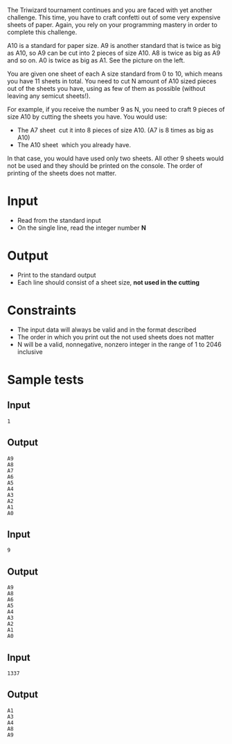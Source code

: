 The Triwizard tournament continues and you are faced with yet another challenge. This time, you have to craft confetti out of some very expensive sheets of paper. Again, you rely on your programming mastery in order to complete this challenge.

A10 is a standard for paper size. A9 is another standard that is twice as big as A10, so A9 can be cut into 2 pieces of size A10. A8 is twice as big as A9 and so on. A0 is twice as big as A1. See the picture on the left.

You are given one sheet of each A size standard from 0 to 10, which means you have 11 sheets in total. You need to cut N amount of A10 sized pieces out of the sheets you have, using as few of them as possible (without leaving any semi­cut sheets!).

For example, if you receive the number 9 as N, you need to craft 9 pieces of size A10 by cutting the sheets you have. You would use:

- The A7 sheet ­ cut it into 8 pieces of size A10. (A7 is 8 times as big as A10)
- The A10 sheet ­ which you already have.

In that case, you would have used only two sheets. All other 9 sheets would not be used and they should be printed on the console. The order of printing of the sheets does not matter.


# Input

- Read from the standard input
- On the single line, read the integer number **N**


# Output

- Print to the standard output
- Each line should consist of a sheet size, **not used in the cutting**

# Constraints

- The input data will always be valid and in the format described
- The order in which you print out the not used sheets does not matter
- N will be a valid, non­negative, non­zero integer in the range of 1 to 2046 inclusive

# Sample tests

## Input

```
1
```

## Output

```
A9
A8
A7
A6
A5
A4
A3
A2
A1
A0
```


## Input

```
9
```

## Output

```
A9
A8 
A6 
A5 
A4 
A3 
A2 
A1 
A0
```

## Input


```
1337
```

## Output

```
A1
A3 
A4 
A8 
A9
```
